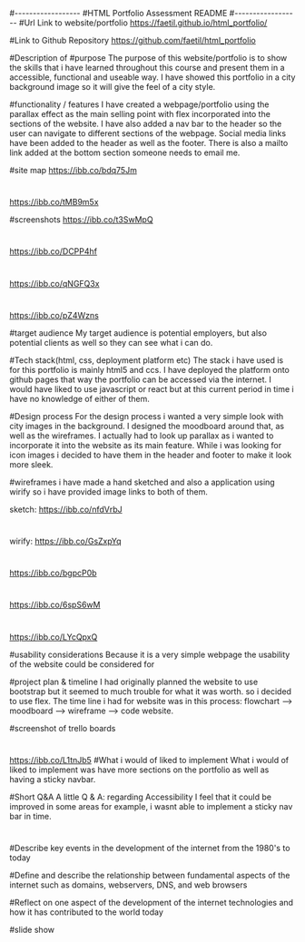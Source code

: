 #------------------
#HTML Portfolio Assessment README
#------------------
#Url Link to website/portfolio
https://faetil.github.io/html_portfolio/

#Link to Github Repository
https://github.com/faetil/html_portfolio

#Description of
#purpose
The purpose of this website/portfolio is to show the skills that i have learned throughout this course and present them in a accessible, functional and useable way.
I have showed this portfolio in a city background image so it will give the feel of a city style.

#functionality / features
I have created a webpage/portfolio using the parallax effect as the main selling point with flex incorporated into the sections of the website. I have also added a nav bar to the header so the user can navigate to different sections of the webpage. Social media links have been added to the header as well as the footer. There is also a mailto link added at the bottom section someone needs to email me.

#site map
https://ibb.co/bdq75Jm
#
https://ibb.co/tMB9m5x

#screenshots
https://ibb.co/t3SwMpQ
#
https://ibb.co/DCPP4hf
#
https://ibb.co/qNGFQ3x
#
https://ibb.co/pZ4Wzns

#target audience
My target audience is potential employers, but also potential clients as well so they can see what i can do. 

#Tech stack(html, css, deployment platform etc)
The stack i have used is for this portfolio is mainly html5 and ccs. I have deployed the platform onto github pages that way the portfolio can be accessed via the internet. I would have liked to use javascript or react but at this current period in time i have no knowledge of either of them.

#Design process
For the design process i wanted a very simple look with city images in the background. I designed the moodboard around that, as well as the wireframes. I actually had to look up parallax as i wanted to incorporate it into the website as its main feature. While i was looking for icon images i decided to have them in the header and footer to make it look more sleek.

#wireframes
i have made a hand sketched and also a application using wirify so i have provided image links to both of them.

sketch:
https://ibb.co/nfdVrbJ
#
wirify:
https://ibb.co/GsZxpYq
#
https://ibb.co/bgpcP0b
#
https://ibb.co/6spS6wM
#
https://ibb.co/LYcQpxQ


#usability considerations
Because it is a very simple webpage the usability of the website could be considered for 

#project plan & timeline
I had originally planned the website to use bootstrap but it seemed to much trouble for what it was worth. so i decided to use flex. The time line i had for website was in this process: flowchart --> moodboard --> wireframe --> code website. 

#screenshot of trello boards
#
https://ibb.co/L1tnJb5
#What i would of liked to implement
What i would of liked to implement was have more sections on the portfolio as well as having a sticky navbar. 


#Short Q&A 
A little Q & A: 
regarding Accessibility I feel that it could be improved in some areas for example, i wasnt able to implement a sticky nav bar in time. 

#

#Describe key events in the development of the internet from the 1980's to today

#Define and describe the relationship between fundamental aspects of the internet such as domains, webservers, DNS, and web browsers

#Reflect on one aspect of the development of the internet technologies and how it has contributed to the world today

#slide show
